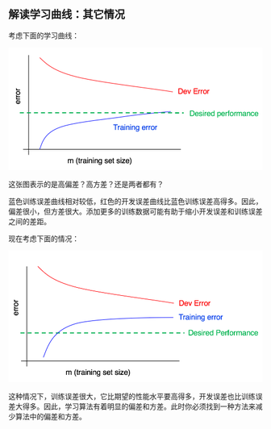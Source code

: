## 解读学习曲线：其它情况


考虑下面的学习曲线：

![](../img/ch31_01.jpg)

这张图表示的是高偏差？高方差？还是两者都有？

蓝色训练误差曲线相对较低，红色的开发误差曲线比蓝色训练误差高得多。因此，偏差很小，但方差很大。添加更多的训练数据可能有助于缩小开发误差和训练误差之间的差距。 

现在考虑下面的情况：

![](../img/ch31_02.jpg)

这种情况下，训练误差很大，它比期望的性能水平要高得多，开发误差也比训练误差大得多。因此，学习算法有着明显的偏差和方差。此时你必须找到一种方法来减少算法中的偏差和方差。
